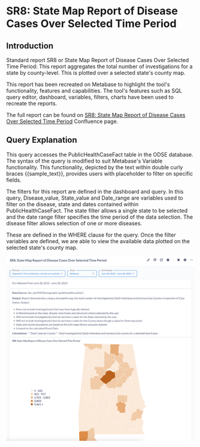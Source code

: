 # SR8: State Map Report of Disease Cases Over Selected Time Period

## Introduction

Standard report SR8 or State Map Report of Disease Cases Over Selected Time Period: This report aggregates the total number of investigations for a state by county-level. This is plotted over a selected state's county map. 

This report has been recreated on Metabase to highlight the tool's functionality, features and capabilities. The tool's features such as SQL query editor, dashboard, variables, filters, charts have been used to recreate the reports.

The full report can be found on [SR8: State Map Report of Disease Cases Over Selected Time Period](https://cdc-nbs.atlassian.net/wiki/spaces/NM/pages/242384948/SR8+State+Map+Report+of+Disease+Cases+Over+Selected+Time+Period) Confluence page. 

## Query Explanation

This query accesses the PublicHealthCaseFact table in the ODSE database. The syntax of the query is modified to suit Metabase's Variable functionality. This functionality, depicted by the text within double curly braces {{sample_text}}, provides users with placeholder to filter on specific fields. 

The filters for this report are defined in the dashboard and query. In this query, Disease_value, State_value and Date_range are variables used to filter on the disease, state and dates contained within PublicHealthCaseFact. The state filter allows a single state to be selected and the date range filter specifies the time period of the data selection. The disease filter allows selection of one or more diseases.

These are defined in the WHERE clause for the query. Once the filter variables are defined, we are able to view the available data plotted on the selected state's county map. 

![Alabama-state-county-map](images/alabama-state-county-map-plot.png)


